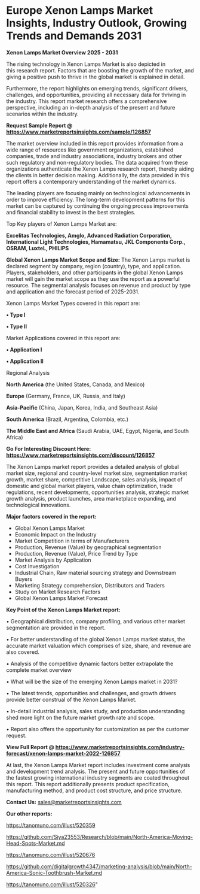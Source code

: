 # Europe Xenon Lamps Market Insights, Industry Outlook, Growing Trends and Demands 2031

<Strong> Xenon Lamps Market Overview 2025 - 2031</strong>

The rising technology in Xenon Lamps Market is also depicted in this research report. Factors that are boosting the growth of the market, and giving a positive push to thrive in the global market is explained in detail.

Furthermore, the report highlights on emerging trends, significant drivers, challenges, and opportunities, providing all necessary data for thriving in the industry. This report market research offers a comprehensive perspective, including an in-depth analysis of the present and future scenarios within the industry.

<strong>Request Sample Report @ <a href=https://www.marketreportsinsights.com/sample/126857>https://www.marketreportsinsights.com/sample/126857</a></strong>

The market overview included in this report provides information from a wide range of resources like government organizations, established companies, trade and industry associations, industry brokers and other such regulatory and non-regulatory bodies. The data acquired from these organizations authenticate the Xenon Lamps research report, thereby aiding the clients in better decision making. Additionally, the data provided in this report offers a contemporary understanding of the market dynamics.

The leading players are focusing mainly on technological advancements in order to improve efficiency. The long-term development patterns for this market can be captured by continuing the ongoing process improvements and financial stability to invest in the best strategies.

Top Key players of Xenon Lamps Market are:

<strong>Excelitas Technologies, Amglo, Advanced Radiation Corporation, International Light Technologies, Hamamatsu, JKL Components Corp., OSRAM, LuxteL, PHILIPS</strong>

<strong><b>Global Xenon Lamps Market Scope and Size:</b></strong>
The Xenon Lamps market is declared segment by company, region (country), type, and application. Players, stakeholders, and other participants in the global Xenon Lamps market will gain the market scope as they use the report as a powerful resource. The segmental analysis focuses on revenue and product by type and application and the forecast period of 2025-2031.

Xenon Lamps Market Types covered in this report are:

<strong>• Type I

• Type II</strong>

Market Applications covered in this report are:

<strong>• Application I

• Application II</strong> 

Regional Analysis

<strong>North America</strong> (the United States, Canada, and Mexico)

<strong>Europe</strong> (Germany, France, UK, Russia, and Italy)

<strong>Asia-Pacific</strong> (China, Japan, Korea, India, and Southeast Asia)

<strong>South America</strong> (Brazil, Argentina, Colombia, etc.)

<strong>The Middle East and Africa</strong> (Saudi Arabia, UAE, Egypt, Nigeria, and South Africa)

<strong>Go For Interesting Discount Here: <a href=https://www.marketreportsinsights.com/discount/126857>https://www.marketreportsinsights.com/discount/126857</a></strong>

The Xenon Lamps market report provides a detailed analysis of global market size, regional and country-level market size, segmentation market growth, market share, competitive Landscape, sales analysis, impact of domestic and global market players, value chain optimization, trade regulations, recent developments, opportunities analysis, strategic market growth analysis, product launches, area marketplace expanding, and technological innovations.

<strong><b>Major factors covered in the report:</b></strong>
<ul>
  <li>Global Xenon Lamps Market </li>
  <li>Economic Impact on the Industry</li>
  <li>Market Competition in terms of Manufacturers</li>
  <li>Production, Revenue (Value) by geographical segmentation</li>
  <li>Production, Revenue (Value), Price Trend by Type</li>
  <li>Market Analysis by Application</li>
  <li>Cost Investigation</li>
  <li>Industrial Chain, Raw material sourcing strategy and Downstream Buyers</li>
  <li>Marketing Strategy comprehension, Distributors and Traders</li>
  <li>Study on Market Research Factors</li>
  <li>Global Xenon Lamps Market Forecast</li>
</ul>

<strong><b>Key Point of the Xenon Lamps Market report:</b></strong>

• Geographical distribution, company profiling, and various other market segmentation are provided in the report.

• For better understanding of the global Xenon Lamps market status, the accurate market valuation which comprises of size, share, and revenue are also covered.

• Analysis of the competitive dynamic factors better extrapolate the complete market overview

• What will be the size of the emerging Xenon Lamps market in 2031?

• The latest trends, opportunities and challenges, and growth drivers provide better construal of the Xenon Lamps Market.

• In-detail industrial analysis, sales study, and production understanding shed more light on the future market growth rate and scope.

• Report also offers the opportunity for customization as per the customer request.

<strong><b>View Full Report @ <a href=https://www.marketreportsinsights.com/industry-forecast/xenon-lamps-market-2022-126857>https://www.marketreportsinsights.com/industry-forecast/xenon-lamps-market-2022-126857</a></b></strong>


At last, the Xenon Lamps Market report includes investment come analysis and development trend analysis. The present and future opportunities of the fastest growing international industry segments are coated throughout this report. This report additionally presents product specification, manufacturing method, and product cost structure, and price structure.

<strong>Contact Us:</strong>
sales@marketreportsinsights.com

<strong>Our other reports:</strong>

<a href=https://tanomuno.com/illust/520359>https://tanomuno.com/illust/520359</a>

<a href=https://github.com/Siya23553/Research/blob/main/North-America-Moving-Head-Spots-Market.md>https://github.com/Siya23553/Research/blob/main/North-America-Moving-Head-Spots-Market.md</a>

<a href=https://tanomuno.com/illust/520676>https://tanomuno.com/illust/520676</a>

<a href=https://github.com/digitalgrowth4347/marketing-analysis/blob/main/North-America-Sonic-Toothbrush-Market.md>https://github.com/digitalgrowth4347/marketing-analysis/blob/main/North-America-Sonic-Toothbrush-Market.md</a>

<a href=https://tanomuno.com/illust/520326>https://tanomuno.com/illust/520326</a>"

